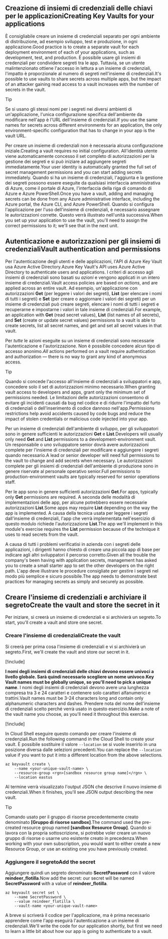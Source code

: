 ## <a name="creating-key-vaults-for-your-applications"></a><span data-ttu-id="e73ac-101">Creazione di insiemi di credenziali delle chiavi per le applicazioni</span><span class="sxs-lookup"><span data-stu-id="e73ac-101">Creating Key Vaults for your applications</span></span>

<span data-ttu-id="e73ac-102">È consigliabile creare un insieme di credenziali separato per ogni ambiente di distribuzione, ad esempio sviluppo, test e produzione, in ogni applicazione.</span><span class="sxs-lookup"><span data-stu-id="e73ac-102">Good practice is to create a separate vault for each deployment environment of each of your applications, such as development, test, and production.</span></span> <span data-ttu-id="e73ac-103">È possibile usare gli insiemi di credenziali per condividere segreti tra le app. Tuttavia, se un utente malintenzionato ottiene l'accesso in lettura a un insieme di credenziali, l'impatto è proporzionale al numero di segreti nell'insieme di credenziali.</span><span class="sxs-lookup"><span data-stu-id="e73ac-103">It's possible to use vaults to share secrets across multiple apps, but the impact of an attacker gaining read access to a vault increases with the number of secrets in the vault.</span></span>

> [!TIP]
> <span data-ttu-id="e73ac-104">Se si usano gli stessi nomi per i segreti nei diversi ambienti di un'applicazione, l'unica configurazione specifica dell'ambiente da modificare nell'app è l'URL dell'insieme di credenziali.</span><span class="sxs-lookup"><span data-stu-id="e73ac-104">If you use the same names for secrets across different environments for an application, the only environment-specific configuration that has to change in your app is the vault URL.</span></span>

<span data-ttu-id="e73ac-105">Per creare un insieme di credenziali non è necessaria alcuna configurazione iniziale.</span><span class="sxs-lookup"><span data-stu-id="e73ac-105">Creating a vault requires no initial configuration.</span></span> <span data-ttu-id="e73ac-106">All'identità utente viene automaticamente concesso il set completo di autorizzazioni per la gestione dei segreti e si può iniziare ad aggiungere segreti immediatamente.</span><span class="sxs-lookup"><span data-stu-id="e73ac-106">Your user identity is automatically granted the full set of secret management permissions and you can start adding secrets immediately.</span></span> <span data-ttu-id="e73ac-107">Quando si ha un insieme di credenziali, l'aggiunta e la gestione dei segreti possono essere eseguite da qualsiasi interfaccia amministrativa di Azure, come il portale di Azure, l'interfaccia della riga di comando di Azure e Azure PowerShell.</span><span class="sxs-lookup"><span data-stu-id="e73ac-107">Once you have a vault, adding and managing secrets can be done from any Azure administrative interface, including the Azure portal, the Azure CLI, and Azure PowerShell.</span></span> <span data-ttu-id="e73ac-108">Quando si configura l'applicazione per l'uso dell'insieme di credenziali, è necessario assegnare le autorizzazioni corrette. Questo verrà illustrato nell'unità successiva.</span><span class="sxs-lookup"><span data-stu-id="e73ac-108">When you set up your application to use the vault, you'll need to assign the correct permissions to it; we'll see that in the next unit.</span></span>

## <a name="vault-authentication-and-permissions"></a><span data-ttu-id="e73ac-109">Autenticazione e autorizzazioni per gli insiemi di credenziali</span><span class="sxs-lookup"><span data-stu-id="e73ac-109">Vault authentication and permissions</span></span>

<span data-ttu-id="e73ac-110">Per l'autenticazione degli utenti e delle applicazioni, l'API di Azure Key Vault usa Azure Active Directory.</span><span class="sxs-lookup"><span data-stu-id="e73ac-110">Azure Key Vault's API uses Azure Active Directory to authenticate users and applications.</span></span> <span data-ttu-id="e73ac-111">I criteri di accesso agli insiemi di credenziali sono basati su *azioni* e vengono applicati in un intero insieme di credenziali.</span><span class="sxs-lookup"><span data-stu-id="e73ac-111">Vault access policies are based on *actions*, and are applied across an entire vault.</span></span> <span data-ttu-id="e73ac-112">Ad esempio, un'applicazione con autorizzazioni **Get** (per leggere i valori dei segreti), **List** (per elencare i nomi di tutti i segreti) e **Set** (per creare o aggiornare i valori dei segreti) per un insieme di credenziali può creare segreti, elencare i nomi di tutti i segreti e recuperarne e impostarne i valori in tale insieme di credenziali.</span><span class="sxs-lookup"><span data-stu-id="e73ac-112">For example, an application with **Get** (read secret values), **List** (list names of all secrets), and **Set** (create or update secret values) permissions to a vault is able to create secrets, list all secret names, and get and set all secret values in that vault.</span></span>

<span data-ttu-id="e73ac-113">Per *tutte* le azioni eseguite su un insieme di credenziali sono necessarie l'autenticazione e l'autorizzazione. Non è possibile concedere alcun tipo di accesso anonimo.</span><span class="sxs-lookup"><span data-stu-id="e73ac-113">*All* actions performed on a vault require authentication and authorization &mdash; there is no way to grant any kind of anonymous access.</span></span>

> [!TIP]
> <span data-ttu-id="e73ac-114">Quando si concede l'accesso all'insieme di credenziali a sviluppatori e app, concedere solo il set di autorizzazioni minimo necessario.</span><span class="sxs-lookup"><span data-stu-id="e73ac-114">When granting vault access to developers and apps, grant only the minimum set of permissions needed.</span></span> <span data-ttu-id="e73ac-115">Le limitazioni delle autorizzazioni consentono di evitare gli incidenti causati da bug nel codice e di ridurre l'impatto del furto di credenziali o dell'inserimento di codice dannoso nell'app.</span><span class="sxs-lookup"><span data-stu-id="e73ac-115">Permissions restrictions help avoid accidents caused by code bugs and reduce the impact of stolen credentials or malicious code injected into your app.</span></span>

<span data-ttu-id="e73ac-116">Per un insieme di credenziali dell'ambiente di sviluppo, per gli sviluppatori sono in genere sufficienti le autorizzazioni **Get** e **List**.</span><span class="sxs-lookup"><span data-stu-id="e73ac-116">Developers will usually only need **Get** and **List** permissions to a development-environment vault.</span></span> <span data-ttu-id="e73ac-117">Un responsabile o uno sviluppatore senior dovrà avere autorizzazioni complete per l'insieme di credenziali per modificare e aggiungere i segreti quando necessario.</span><span class="sxs-lookup"><span data-stu-id="e73ac-117">A lead or senior developer will need full permissions to the vault to change and add secrets when necessary.</span></span> <span data-ttu-id="e73ac-118">Le autorizzazioni complete per gli insiemi di credenziali dell'ambiente di produzione sono in genere riservate al personale operativo senior.</span><span class="sxs-lookup"><span data-stu-id="e73ac-118">Full permissions to production-environment vaults are typically reserved for senior operations staff.</span></span>

<span data-ttu-id="e73ac-119">Per le app sono in genere sufficienti autorizzazioni **Get**.</span><span class="sxs-lookup"><span data-stu-id="e73ac-119">For apps, typically only **Get** permissions are required.</span></span> <span data-ttu-id="e73ac-120">A seconda delle modalità di implementazioni delle app, per alcune potrebbero essere necessarie autorizzazioni **List**.</span><span class="sxs-lookup"><span data-stu-id="e73ac-120">Some apps may require **List** depending on the way the app is implemented.</span></span> <span data-ttu-id="e73ac-121">A causa della tecnica usata per leggere i segreti dall'insieme di credenziali, l'app che verrà implementata nell'esercizio di questo modulo richiede l'autorizzazione **List**.</span><span class="sxs-lookup"><span data-stu-id="e73ac-121">The app we'll implement in this module's exercise requires the **List** permission because of the technique it uses to read secrets from the vault.</span></span>

<span data-ttu-id="e73ac-122">A causa di tutti i problemi verificatisi in azienda con i segreti delle applicazioni, i dirigenti hanno chiesto di creare una piccola app di base per indicare agli altri sviluppatori il percorso corretto.</span><span class="sxs-lookup"><span data-stu-id="e73ac-122">Given all the trouble the company's been having with application secrets, management has asked you to create a small starter app to set the other developers on the right path.</span></span> <span data-ttu-id="e73ac-123">L'app deve illustrare le procedure consigliate per gestire i segreti nel modo più semplice e sicuro possibile.</span><span class="sxs-lookup"><span data-stu-id="e73ac-123">The app needs to demonstrate best practices for managing secrets as simply and securely as possible.</span></span>

## <a name="create-the-vault-and-store-the-secret-in-it"></a><span data-ttu-id="e73ac-124">Creare l'insieme di credenziali e archiviare il segreto</span><span class="sxs-lookup"><span data-stu-id="e73ac-124">Create the vault and store the secret in it</span></span>
<span data-ttu-id="e73ac-125">Per iniziare, si creerà un insieme di credenziali e si archivierà un segreto.</span><span class="sxs-lookup"><span data-stu-id="e73ac-125">To start, you'll create a vault and store one secret.</span></span>

###  <a name="create-the-vault"></a><span data-ttu-id="e73ac-126">Creare l'insieme di credenziali</span><span class="sxs-lookup"><span data-stu-id="e73ac-126">Create the vault</span></span>

<span data-ttu-id="e73ac-127">Si creerà per prima cosa l'insieme di credenziali e vi si archivierà un segreto.</span><span class="sxs-lookup"><span data-stu-id="e73ac-127">First, we'll create the vault and store our secret in it.</span></span>

[!include[](../../../includes/azure-sandbox-activate.md)]

<span data-ttu-id="e73ac-128">**I nomi degli insiemi di credenziali delle chiavi devono essere univoci a livello globale. Sarà quindi necessario scegliere un nome univoco**.</span><span class="sxs-lookup"><span data-stu-id="e73ac-128">**Key Vault names must be globally unique, so you'll need to pick a unique name**.</span></span> <span data-ttu-id="e73ac-129">I nomi degli insiemi di credenziali devono avere una lunghezza compresa tra 3 e 24 caratteri e contenere solo caratteri alfanumerici e trattini.</span><span class="sxs-lookup"><span data-stu-id="e73ac-129">Vault names must be 3-24 characters long and contain only alphanumeric characters and dashes.</span></span> <span data-ttu-id="e73ac-130">Prendere nota del nome dell'insieme di credenziali scelto perché verrà usato in questo esercizio.</span><span class="sxs-lookup"><span data-stu-id="e73ac-130">Make a note of the vault name you choose, as you'll need it throughout this exercise.</span></span>

[!include[](../../../includes/azure-sandbox-regions-first-mention-note.md)]

<span data-ttu-id="e73ac-131">In Cloud Shell eseguire questo comando per creare l'insieme di credenziali.</span><span class="sxs-lookup"><span data-stu-id="e73ac-131">Run the following command in the Cloud Shell to create your vault.</span></span> <span data-ttu-id="e73ac-132">È possibile sostituire il valore `--location` se si vuole inserirlo in una posizione diversa dalle selezioni precedenti.</span><span class="sxs-lookup"><span data-stu-id="e73ac-132">You can replace the `--location` value if you want to put it into a different location from the above selections.</span></span>

```azurecli
az keyvault create \
    --name <your-unique-vault-name> \
    --resource-group <rgn>[sandbox resource group name]</rgn> \
    --location eastus
```

<span data-ttu-id="e73ac-133">Al termine verrà visualizzato l'output JSON che descrive il nuovo insieme di credenziali.</span><span class="sxs-lookup"><span data-stu-id="e73ac-133">When it finishes, you'll see JSON output describing the new vault.</span></span>

> [!TIP]
> <span data-ttu-id="e73ac-134">Comando usato per il gruppo di risorse precedentemente creato denominato **<rgn>[Gruppo di risorse sandbox]</rgn>**.</span><span class="sxs-lookup"><span data-stu-id="e73ac-134">The command used the pre-created resource group named **<rgn>[sandbox Resource Group]</rgn>**.</span></span> <span data-ttu-id="e73ac-135">Quando si lavora con la propria sottoscrizione, si potrebbe voler creare un nuovo gruppo di risorse o usarne uno esistente creato in precedenza.</span><span class="sxs-lookup"><span data-stu-id="e73ac-135">When working with your own subscription, you would want to either create a new Resource Group, or use an existing one you have previously created.</span></span>

### <a name="add-the-secret"></a><span data-ttu-id="e73ac-136">Aggiungere il segreto</span><span class="sxs-lookup"><span data-stu-id="e73ac-136">Add the secret</span></span>

<span data-ttu-id="e73ac-137">Aggiungere quindi un segreto denominato **SecretPassword** con il valore **reindeer_flotilla**.</span><span class="sxs-lookup"><span data-stu-id="e73ac-137">Now add the secret: our secret will be named **SecretPassword** with a value of **reindeer_flotilla**.</span></span>

```azurecli
az keyvault secret set \
    --name SecretPassword \
    --value reindeer_flotilla \
    --vault-name <your-unique-vault-name>
```

<span data-ttu-id="e73ac-138">A breve si scriverà il codice per l'applicazione, ma è prima necessario apprendere come l'app eseguirà l'autenticazione a un insieme di credenziali.</span><span class="sxs-lookup"><span data-stu-id="e73ac-138">We'll write the code for our application shortly, but first we need to learn a little bit about how our app is going to authenticate to a vault.</span></span>